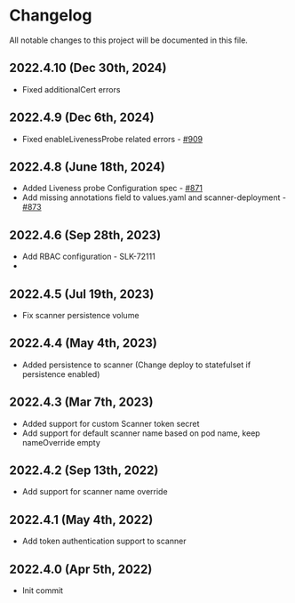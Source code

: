 # Changelog

All notable changes to this project will be documented in this file.

## 2022.4.10 (Dec 30th, 2024)
* Fixed additionalCert errors

## 2022.4.9 (Dec 6th, 2024)
* Fixed enableLivenessProbe related errors - [#909](https://github.com/khulnasoft-lab/khulnasoft-helm/issues/909)

## 2022.4.8 (June 18th, 2024)
* Added Liveness probe Configuration spec - [#871](https://github.com/khulnasoft-lab/khulnasoft-helm/pull/871)
* Add missing annotations field to values.yaml and scanner-deployment - [#873](https://github.com/khulnasoft-lab/khulnasoft-helm/pull/873)

## 2022.4.6 (Sep 28th, 2023)
* Add RBAC configuration - SLK-72111
* 
## 2022.4.5 (Jul 19th, 2023)
* Fix scanner persistence volume

## 2022.4.4 (May 4th, 2023)
* Added persistence to scanner (Change deploy to statefulset if persistence enabled)

## 2022.4.3 (Mar 7th, 2023)
* Added support for custom Scanner token secret
* Add support for default scanner name based on pod name, keep nameOverride empty

## 2022.4.2 (Sep 13th, 2022)
* Add support for scanner name override

## 2022.4.1 (May 4th, 2022)
* Add token authentication support to scanner

## 2022.4.0 (Apr 5th, 2022)
* Init commit
